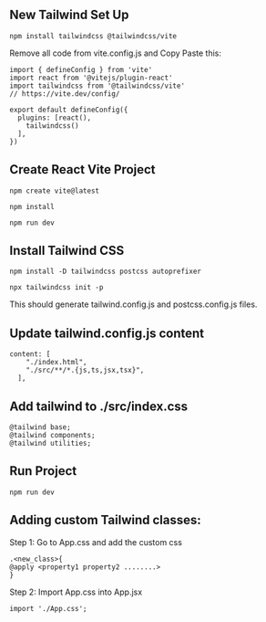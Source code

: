 ## New Tailwind Set Up
```
npm install tailwindcss @tailwindcss/vite
```

Remove all code from vite.config.js and Copy Paste this:
```
import { defineConfig } from 'vite'
import react from '@vitejs/plugin-react'
import tailwindcss from '@tailwindcss/vite'
// https://vite.dev/config/

export default defineConfig({
  plugins: [react(),
    tailwindcss()
  ],
})

```

## Create React Vite Project
```
npm create vite@latest
```

```
npm install
```

```
npm run dev
```

## Install Tailwind CSS
```
npm install -D tailwindcss postcss autoprefixer
```
```
npx tailwindcss init -p
```
This should generate tailwind.config.js and postcss.config.js files.

## Update tailwind.config.js content
```
content: [
    "./index.html",
    "./src/**/*.{js,ts,jsx,tsx}",
  ],
```

## Add tailwind to ./src/index.css
```
@tailwind base;
@tailwind components;
@tailwind utilities;
```

## Run Project
```
npm run dev
```

## Adding custom Tailwind classes:
Step 1: Go to App.css and add the custom css
```
.<new_class>{
@apply <property1 property2 ........>
}
```
Step 2: Import App.css into App.jsx
```
import './App.css';
```
